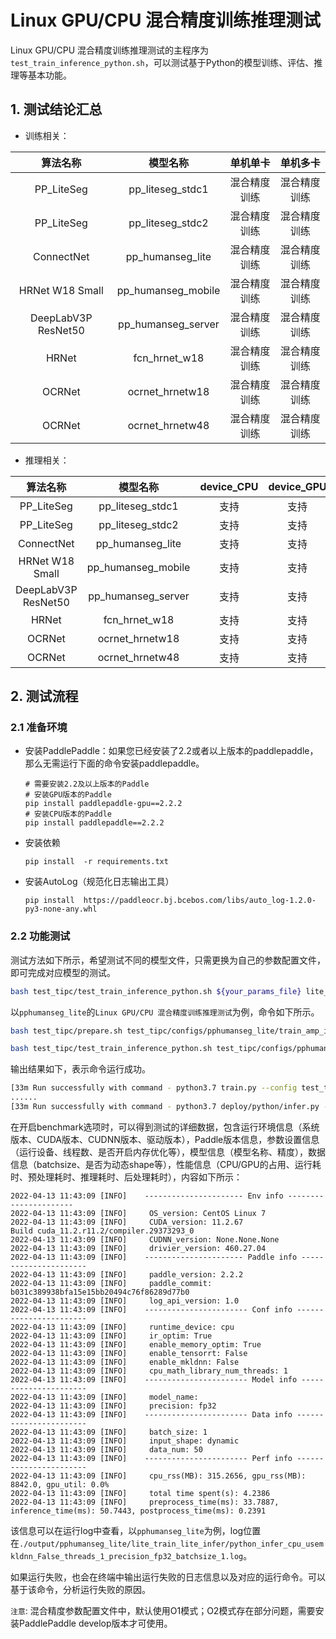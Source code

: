 # Linux GPU/CPU 混合精度训练推理测试

Linux GPU/CPU 混合精度训练推理测试的主程序为`test_train_inference_python.sh`，可以测试基于Python的模型训练、评估、推理等基本功能。

## 1. 测试结论汇总

- 训练相关：

| 算法名称 | 模型名称 | 单机单卡 | 单机多卡 |
|  :----: |   :----:  |    :----:  |  :----:   |
|  PP_LiteSeg   |  pp_liteseg_stdc1 |  混合精度训练 | 混合精度训练 |
|  PP_LiteSeg   |  pp_liteseg_stdc2 |  混合精度训练 | 混合精度训练 |
|  ConnectNet   |  pp_humanseg_lite | 混合精度训练 | 混合精度训练 |
|  HRNet W18 Small   | pp_humanseg_mobile  |  混合精度训练 | 混合精度训练 |
|  DeepLabV3P ResNet50   |  pp_humanseg_server |  混合精度训练 | 混合精度训练 |
|  HRNet   |  fcn_hrnet_w18 |  混合精度训练 | 混合精度训练 |
|  OCRNet   |  ocrnet_hrnetw18 |  混合精度训练 | 混合精度训练 |
|  OCRNet   |  ocrnet_hrnetw48 |  混合精度训练 | 混合精度训练 |


- 推理相关：

| 算法名称 | 模型名称 | device_CPU | device_GPU | batchsize |
|  :----:   |  :----: |   :----:   |  :----:  |   :----:   |
|  PP_LiteSeg   |  pp_liteseg_stdc1 |  支持 | 支持 | 1 |
|  PP_LiteSeg   |  pp_liteseg_stdc2 |  支持 | 支持 | 1 |
|  ConnectNet   |  pp_humanseg_lite |  支持 | 支持 | 1 |
|  HRNet W18 Small   | pp_humanseg_mobile  |  支持 | 支持 | 1 |
|  DeepLabV3P ResNet50    |  pp_humanseg_server |  支持 | 支持 | 1 |
|  HRNet   |  fcn_hrnet_w18 |  支持 | 支持 | 1 |
|  OCRNet   |  ocrnet_hrnetw18 |  支持 | 支持 | 1 |
|  OCRNet   |  ocrnet_hrnetw48 |  支持 | 支持 | 1 |


## 2. 测试流程

### 2.1 准备环境


- 安装PaddlePaddle：如果您已经安装了2.2或者以上版本的paddlepaddle，那么无需运行下面的命令安装paddlepaddle。
    ```
    # 需要安装2.2及以上版本的Paddle
    # 安装GPU版本的Paddle
    pip install paddlepaddle-gpu==2.2.2
    # 安装CPU版本的Paddle
    pip install paddlepaddle==2.2.2
    ```

- 安装依赖
    ```
    pip install  -r requirements.txt
    ```
- 安装AutoLog（规范化日志输出工具）
    ```
    pip install  https://paddleocr.bj.bcebos.com/libs/auto_log-1.2.0-py3-none-any.whl
    ```

### 2.2 功能测试


测试方法如下所示，希望测试不同的模型文件，只需更换为自己的参数配置文件，即可完成对应模型的测试。

```bash
bash test_tipc/test_train_inference_python.sh ${your_params_file} lite_train_lite_infer
```

以`pphumanseg_lite`的`Linux GPU/CPU 混合精度训练推理测试`为例，命令如下所示。

```bash
bash test_tipc/prepare.sh test_tipc/configs/pphumanseg_lite/train_amp_infer_python.txt lite_train_lite_infer
```

```bash
bash test_tipc/test_train_inference_python.sh test_tipc/configs/pphumanseg_lite/train_amp_infer_python.txt lite_train_lite_infer
```

输出结果如下，表示命令运行成功。

```bash
[33m Run successfully with command - python3.7 train.py --config test_tipc/configs/pphumanseg_lite/pphumanseg_lite_mini_supervisely.yml --precision fp16 --amp_level O2 --do_eval --save_interval 500 --seed 100    --save_dir=./test_tipc/output/pphumanseg_lite/amp_train_gpus_0_autocast_null --iters=50     --batch_size=2  
......
[33m Run successfully with command - python3.7 deploy/python/infer.py --device=cpu --enable_mkldnn=True --cpu_threads=1 --config=./test_tipc/output/pphumanseg_lite/amp_train_gpus_0_autocast_null//deploy.yaml --batch_size=1 --image_path=test_tipc/data/mini_supervisely/test.txt --benchmark=True --precision=fp32 --save_dir=./test_tipc/output/pphumanseg_lite/python_infer_cpu_usemkldnn_True_threads_1_precision_fp32_batchsize_1_results   > ./test_tipc/output/pphumanseg_lite/python_infer_cpu_usemkldnn_True_threads_1_precision_fp32_batchsize_1.log 2>&1 !
```

在开启benchmark选项时，可以得到测试的详细数据，包含运行环境信息（系统版本、CUDA版本、CUDNN版本、驱动版本），Paddle版本信息，参数设置信息（运行设备、线程数、是否开启内存优化等），模型信息（模型名称、精度），数据信息（batchsize、是否为动态shape等），性能信息（CPU/GPU的占用、运行耗时、预处理耗时、推理耗时、后处理耗时），内容如下所示：

```
2022-04-13 11:43:09 [INFO]    ---------------------- Env info ----------------------
2022-04-13 11:43:09 [INFO]     OS_version: CentOS Linux 7
2022-04-13 11:43:09 [INFO]     CUDA_version: 11.2.67
Build cuda_11.2.r11.2/compiler.29373293_0
2022-04-13 11:43:09 [INFO]     CUDNN_version: None.None.None
2022-04-13 11:43:09 [INFO]     drivier_version: 460.27.04
2022-04-13 11:43:09 [INFO]    ---------------------- Paddle info ----------------------
2022-04-13 11:43:09 [INFO]     paddle_version: 2.2.2
2022-04-13 11:43:09 [INFO]     paddle_commit: b031c389938bfa15e15bb20494c76f86289d77b0
2022-04-13 11:43:09 [INFO]     log_api_version: 1.0
2022-04-13 11:43:09 [INFO]    ----------------------- Conf info -----------------------
2022-04-13 11:43:09 [INFO]     runtime_device: cpu
2022-04-13 11:43:09 [INFO]     ir_optim: True
2022-04-13 11:43:09 [INFO]     enable_memory_optim: True
2022-04-13 11:43:09 [INFO]     enable_tensorrt: False
2022-04-13 11:43:09 [INFO]     enable_mkldnn: False
2022-04-13 11:43:09 [INFO]     cpu_math_library_num_threads: 1
2022-04-13 11:43:09 [INFO]    ----------------------- Model info ----------------------
2022-04-13 11:43:09 [INFO]     model_name:
2022-04-13 11:43:09 [INFO]     precision: fp32
2022-04-13 11:43:09 [INFO]    ----------------------- Data info -----------------------
2022-04-13 11:43:09 [INFO]     batch_size: 1
2022-04-13 11:43:09 [INFO]     input_shape: dynamic
2022-04-13 11:43:09 [INFO]     data_num: 50
2022-04-13 11:43:09 [INFO]    ----------------------- Perf info -----------------------
2022-04-13 11:43:09 [INFO]     cpu_rss(MB): 315.2656, gpu_rss(MB): 8842.0, gpu_util: 0.0%
2022-04-13 11:43:09 [INFO]     total time spent(s): 4.2386
2022-04-13 11:43:09 [INFO]     preprocess_time(ms): 33.7887, inference_time(ms): 50.7443, postprocess_time(ms): 0.2391
```

该信息可以在运行log中查看，以`pphumanseg_lite`为例，log位置在`./output/pphumanseg_lite/lite_train_lite_infer/python_infer_cpu_usemkldnn_False_threads_1_precision_fp32_batchsize_1.log`。

如果运行失败，也会在终端中输出运行失败的日志信息以及对应的运行命令。可以基于该命令，分析运行失败的原因。

`注意`: 混合精度参数配置文件中，默认使用O1模式；O2模式存在部分问题，需要安装PaddlePaddle develop版本才可使用。
